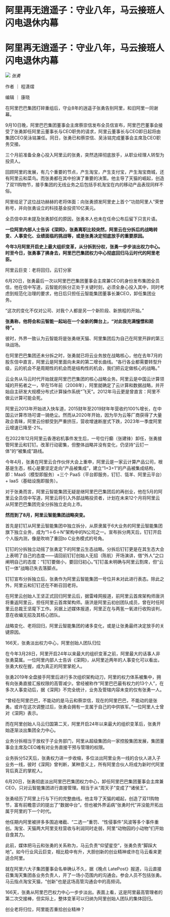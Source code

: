 # 阿里再无逍遥子：守业八年，马云接班人闪电退休内幕

# 阿里再无逍遥子：守业八年，马云接班人闪电退休内幕

![](https://inews.gtimg.com/news_bt/O5kpEzgoJH43e6Of3jsE0MXaHZzSa0qdRMITLoXchc4dsAA/1000)
_张勇_

作者 ｜ 程潇熠

编辑 ｜ 康晓

在阿里巴巴集团打碎重组后，守业8年的逍遥子张勇告别阿里，和旧阿里一同谢幕。

9月10日晚，阿里巴巴集团董事会主席蔡崇信发布全员信宣布，阿里巴巴董事会接受了张勇卸任阿里云董事长与CEO职务的请求，阿里云董事长与CEO即日起将由集团CEO吴泳铭兼任。同日，张勇已和蔡崇信、吴泳铭完成董事会主席及CEO职务交接。

三个月前准备全身心投入阿里云的张勇，突然选择彻底放手，从职业经理人转型为投资人。

回顾阿里的发展，有几个重要的节点，产生淘宝，产生支付宝，产生淘宝商城，还有阿里云和菜鸟。而张勇都在其中扮演了重要的决策。他主导了天猫的崛起，创造了双11购物节，接手集团的无线业务之后包括手机淘宝在内的移动产品表现同样不俗。

阿里给足了这位战功赫赫的老将体面：向张勇颁发阿里史上首个“功勋阿里人”荣誉称号，并向张勇设立的科技基金投资10亿美元。

全员信中并未提及张勇卸任的原因，张勇本人也未在任命公布后留下只言片语。

**一位阿里内部人士告诉《深网》，张勇离职比较突然，阿里云在分拆后的战略转变、人事变化、业绩面临的挑战等，或是张勇决定彻底放手的重要原因。**

**今年3月阿里开启史上最大组织变革，从分拆到分权，张勇一步步淡出权力中心。时至今日，张勇事了拂身去，阿里巴巴集团权力中心彻底回归马云时代的阿里老臣。**

阿里云巨变：老将回归，云钉分家

6月20日，张勇最后一次以阿里巴巴集团董事会主席兼CEO的身份发布集团全员信，他在信中写道，云智能的拆分正处于关键时刻，必须全身心投入其中，同时考虑到规范化治理的要求，他日后只担任云智能集团董事长兼CEO，卸任集团业务。

“这次的变化不仅对公司、对我个人都是另一个新阶段、新旅程的开始。”

**张勇称，他将会和云智能一起站在一个全新的舞台上，“对此我充满憧憬和期待”。**

彼时，外界一致认为云智能将是张勇继天猫、阿里集团后为自己在阿里开辟的第三块战场。

在阿里巴巴集团还未分拆之时，张勇就已将云业务放在战略核心，他在去年7月的股东信中直言，阿里云是阿里面向未来的第二增长曲线。“各行各业都需要转型升级，云的机会不是周期性的机会而是结构性的机会，我们把云定做核心的战略。”

云业务从马云时代开始就是阿里巴巴集团的核心战略业务。阿里云是中国云计算领域的开拓者之一，早在15年前（2008年），阿里就确定了云计算和数据战略，并开始自主研发大规模分布式计算操作系统“飞天”。2012年马云更是曾直言：阿里不做云计算可能会死。

阿里云2013年开始进入快车道，2015财年至2019财年年营收约100%增长，在中国云计算市场可谓一骑绝尘。然而从2020年开始，因为华为云等厂商获得了大量政企青睐，阿里云份额受到严重挤压，营收增速断崖式下跌，2023年一季度阿里云增速已降至-2%。

在2022年12月阿里云香港宕机事件发生后，一号位行癫（张建锋）卸任，张勇接管阿里云和钉钉。改革行动密集，但整体战略并没有变化，仍坚持“云钉一体”的“被集成”路线。

今年4月，张勇在阿里云合作伙伴大会上重申，阿里云是一家云计算产品公司，根基是生态，核心是要坚定走向“产品被集成”，建立“1+3+1”的产品被集成结构，即：MaaS（模型即服务）+三个
PaaS（平台即服务，钉钉、瓴羊、阿里云平台）+ IaaS（基础设施即服务）。

对于张勇而言，阿里云智能集团无疑是继阿里巴巴集团后的再创业，他在5月的阿里云全员信中写道，阿里云将引入外部战略投资者，计划在未来12个月将阿里云从阿里巴巴集团完全分拆独立走向上市。

**然而到了8月，阿里云智能集团战略突变。**

首先是钉钉从阿里云智能集团中独立拆分，从原隶属于6大业务的阿里云智能集团旗下独立业务，成为“1＋6＋N”架构中的N公司之一。宣布拆分两天后，钉钉开启个人版内测，像是吹响了重回to
C业务模式的号角。

钉钉的分拆独立动摇了张勇定下的阿里云生态战略。分拆后钉钉更是在其生态大会上表明了自己的态度——请回前钉钉创始人无招（陈航）开场演讲，借“外人”之口阐明自己的态度：“钉钉要做小，要回归初心。”钉钉虽未明确与阿里云割席，但“云钉一体”战略已失去落脚点。

钉钉宣布分拆独立后，张勇作为阿里云智能集团一号位并未对此进行表态。除此之外，阿里云和钉钉还在不断召回老将。

在阿里云创始人王坚正式回归阿里云后，据雷峰网报道，前阿里云首席架构师唐洪将重返阿里云，担任阿里云首席架构师。唐洪是阿里云初创团队成员，曾在时任阿里云总裁王坚麾下工作。另据上述媒体报道，阿里正在与两氢一氧进行收购谈判，意在收编无招及其核心团队。

战略变化、老将回归，阿里云智能集团的诸多变化，或是让张勇最终决定放手的关键原因。

166天，张勇淡出权力中心，阿里创始人团队归位

在今年3月28日，阿里开启24年以来最大的组织变革之前，阿里最大的话事人非张勇莫属。一位阿里内部人士告诉《深网》，从阿里近两年的人事变化可以看出，张勇大权在握，成为真正的阿里掌舵人。

张勇2019年全盘接手阿里后进行多次组织架构动刀，阿里的权力体系被集中，拥有向张勇直接汇报权限的高管减少。曾经被称作“阿里巴巴最有权力的13个人”，在多次人事变动后，据《深网》不完全统计，业务及管辖内容未变的仅有张勇一人。

“曾经在阿里巴巴，不能动的是马云和蔡崇信，现在的阿里巴巴，不能动的是张勇。或许在这次调整过后，张勇会拥有一支属于自己的中供铁军。”一位阿里人士曾对《深网》表示。

而在阿里创始人马云归国第二天，阿里开启24年以来最大的组织变革后，张勇开始逐渐淡出集团全力中心。

业务分拆相当于放权于子业务部门，阿里从超级集团向一家控股集团发展，集团董事会主席及CEO难有对业务直接干预与管理的权限。

业务拆分52天后，张勇权力进一步收缩，多位淡出阿里业务一线的合伙人进入子业务一线，彼时《深网》曾判断，某种意义上，所有阿里合伙人将成为新时代阿里背后真正的掌舵人。

6月20日，张勇彻底淡出阿里巴巴集团权力中心，卸任阿里巴巴集团董事会主席兼CEO，只对云智能集团进行直接管理。相当于从“周天子”变成了“诸侯王”。

张勇经历了阿里上行与下行的完整曲线。他主导了天猫的崛起，创造了双11购物节，富有前瞻意识的提出了“数据中台”。但也被外界诟病“张勇时代”并没能开拓出属于阿里的下一个时代。

他任期内阿里被拼多多围追堵截、“二选一”重罚、“性侵事件”风波等多个事件重创。淘宝、天猫两大阿里支柱营收与利润同时走弱，阿里“动物园的小动物”们开始自食其力。

此前，媒体把马云和张勇的关系称为，马云负责“仰望星空”，张勇负责“脚踩大地”。如今行业风云巨变，相比稳中有升，大胆创新的创业精神或许在马云看来更适合阿里。

就在阿里六大子集团董事会名单确认不久，据《晚点
LatePost》报道，马云直接召集淘天集团各业务负责人，开了一场小范围内的沟通会。参会人员不包括张勇。马云指点淘宝天猫，“创新”也是这场高管沟通会中的高频词。

166天，张勇从阿里巴巴权力中心一步步淡出。表面上看，这是阿里最高管理者的第二次交接棒，但实际上，整体变革可以归纳为阿里创始人团队的集体回归。

创业老将归位，阿里能否重拾创业精神？

